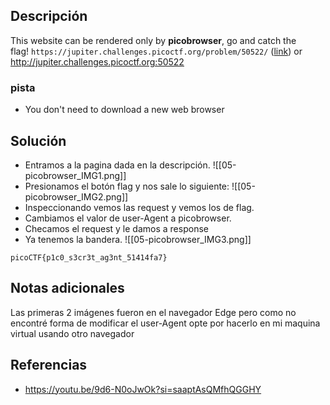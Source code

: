 
## Descripción 

This website can be rendered only by **picobrowser**, go and catch the flag! `https://jupiter.challenges.picoctf.org/problem/50522/` ([link](https://jupiter.challenges.picoctf.org/problem/50522/)) or http://jupiter.challenges.picoctf.org:50522
### pista

- You don't need to download a new web browser
## Solución

- Entramos a la pagina dada en la descripción.
![[05-picobrowser_IMG1.png]]
- Presionamos el botón flag y nos sale lo siguiente:
![[05-picobrowser_IMG2.png]]
- Inspeccionando vemos las request y vemos los de flag.
- Cambiamos el valor de user-Agent a picobrowser.
- Checamos el request y le damos a response
- Ya tenemos la bandera.
![[05-picobrowser_IMG3.png]]



```
picoCTF{p1c0_s3cr3t_ag3nt_51414fa7}
```

## Notas adicionales

Las primeras 2 imágenes fueron en el navegador Edge pero como no encontré forma de modificar el user-Agent opte por hacerlo en mi maquina virtual usando otro navegador
## Referencias

- https://youtu.be/9d6-N0oJwOk?si=saaptAsQMfhQGGHY